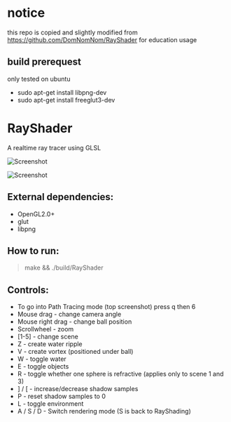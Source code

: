 # notice
this repo is copied and slightly modified from https://github.com/DomNomNom/RayShader for education usage

## build prerequest
only tested on ubuntu
* sudo apt-get install libpng-dev
* sudo apt-get install freeglut3-dev

RayShader
=========

A realtime ray tracer using GLSL

![Screenshot](https://raw.github.com/DomNomNom/RayShader/master/screenshot2.png)

![Screenshot](https://raw.github.com/DomNomNom/RayShader/master/screenshot.png)


External dependencies:
----------------------
 * OpenGL2.0+
 * glut
 * libpng


How to run:
-----------
 > make && ./build/RayShader


Controls:
----------
 * To go into Path Tracing mode (top screenshot) press q then 6
 * Mouse drag - change camera angle
 * Mouse right drag - change ball position
 * Scrollwheel - zoom
 * [1-5] - change scene
 * Z - create water ripple
 * V - create vortex (positioned under ball)
 * W - toggle water
 * E - toggle objects
 * R - toggle whether one sphere is refractive (applies only to scene 1 and 3)
 * ] / [ -  increase/decrease shadow samples
 * P - reset shadow samples to 0
 * L - toggle environment
 * A / S / D - Switch rendering mode (S is back to RayShading)

